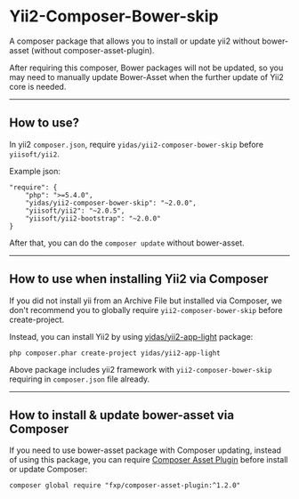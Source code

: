 # Yii2-Composer-Bower-skip

A composer package that allows you to install or update yii2 without bower-asset (without composer-asset-plugin).

After requiring this composer, Bower packages will not be updated, so you may need to manually update Bower-Asset when the further update of Yii2 core is needed.

---

## How to use?

In yii2 `composer.json`, require `yidas/yii2-composer-bower-skip` before `yiisoft/yii2`.

Example json:
```
"require": {
    "php": ">=5.4.0",
    "yidas/yii2-composer-bower-skip": "~2.0.0",
    "yiisoft/yii2": "~2.0.5",
    "yiisoft/yii2-bootstrap": "~2.0.0"
}
```

After that, you can do the `composer update` without bower-asset.

---

## How to use when installing Yii2 via Composer

If you did not install yii from an Archive File but installed via Composer, we don't recommend you to globally require `yii2-composer-bower-skip` before create-project.

Instead, you can install Yii2 by using [yidas/yii2-app-light](https://github.com/yidas/yii2-app-light) package:

    php composer.phar create-project yidas/yii2-app-light

Above package includes yii2 framework with `yii2-composer-bower-skip` requiring in `composer.json` file already.

---

## How to install & update bower-asset via Composer 

If you need to use bower-asset package with Composer updating, instead of using this package, you can require [Composer Asset Plugin](https://github.com/fxpio/composer-asset-plugin) before install or update Composer: 

```
composer global require "fxp/composer-asset-plugin:^1.2.0"
```

